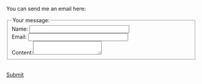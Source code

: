 You can send me an email here:

<form id="contactForm" method="POST" action="https://formspree.io/gaoyuankidult@gmail.com">
  <fieldset>
    <legend>Your message:</legend>
    Name: <input name="name" type="text" size="30" required><br>
    Email: <input name="_replyto" type="text" size="30" required><br>
    Content:<textarea name="message" required></textarea>
  </fieldset>
</form>
<br>
<a href="#" class="btn--primary" onclick="document.getElementById('contactForm').submit();">Submit</a>
